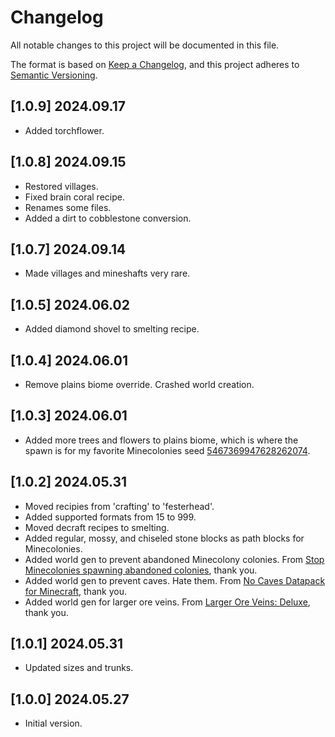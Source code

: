 # Changelog

All notable changes to this project will be documented in this file.

The format is based on [Keep a Changelog](https://keepachangelog.com/en/1.0.0/), and this project adheres to [Semantic Versioning](https://semver.org/spec/v2.0.0.html).

## [1.0.9] 2024.09.17
- Added torchflower.

## [1.0.8] 2024.09.15
- Restored villages.
- Fixed brain coral recipe.
- Renames some files.
- Added a dirt to cobblestone conversion.

## [1.0.7] 2024.09.14
- Made villages and mineshafts very rare.

## [1.0.5] 2024.06.02
- Added diamond shovel to smelting recipe.

## [1.0.4] 2024.06.01
- Remove plains biome override.  Crashed world creation.

## [1.0.3] 2024.06.01
- Added more trees and flowers to plains biome, which is where the spawn is for my favorite Minecolonies seed [5467369947628262074](https://www.chunkbase.com/apps/seed-map#seed=5467369947628262074&platform=java_1_20&dimension=overworld&x=0&z=0&zoom=0.5).

## [1.0.2] 2024.05.31
- Moved recipies from 'crafting' to 'festerhead'.
- Added supported formats from 15 to 999.
- Moved decraft recipes to smelting.
- Added regular, mossy, and chiseled stone blocks as path blocks for Minecolonies.
- Added world gen to prevent abandoned Minecolony colonies.  From [Stop Minecolonies spawning abandoned colonies](https://www.curseforge.com/minecraft/texture-packs/stop-minecolonies-spawning-abandoned-colonies), thank you.
- Added world gen to prevent caves.  Hate them.  From [No Caves Datapack for Minecraft](https://github.com/Quidvio/No-Caves-World-Generation), thank you.
- Added world gen for larger ore veins.  From [Larger Ore Veins: Deluxe](https://modrinth.com/datapack/larger-ore-veins-deluxe), thank you.

## [1.0.1] 2024.05.31
- Updated sizes and trunks.

## [1.0.0] 2024.05.27
- Initial version.
